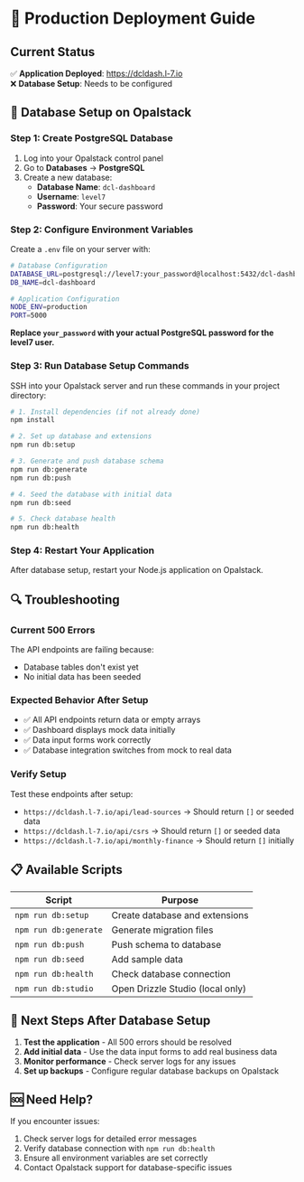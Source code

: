 # 🚀 Production Deployment Guide

## Current Status
✅ **Application Deployed**: https://dcldash.l-7.io  
❌ **Database Setup**: Needs to be configured

## 🔧 Database Setup on Opalstack

### Step 1: Create PostgreSQL Database
1. Log into your Opalstack control panel
2. Go to **Databases** → **PostgreSQL**
3. Create a new database:
   - **Database Name**: `dcl-dashboard`
   - **Username**: `level7`
   - **Password**: Your secure password

### Step 2: Configure Environment Variables
Create a `.env` file on your server with:

```bash
# Database Configuration
DATABASE_URL=postgresql://level7:your_password@localhost:5432/dcl-dashboard
DB_NAME=dcl-dashboard

# Application Configuration
NODE_ENV=production
PORT=5000
```

**Replace `your_password` with your actual PostgreSQL password for the level7 user.**

### Step 3: Run Database Setup Commands

SSH into your Opalstack server and run these commands in your project directory:

```bash
# 1. Install dependencies (if not already done)
npm install

# 2. Set up database and extensions
npm run db:setup

# 3. Generate and push database schema
npm run db:generate
npm run db:push

# 4. Seed the database with initial data
npm run db:seed

# 5. Check database health
npm run db:health
```

### Step 4: Restart Your Application
After database setup, restart your Node.js application on Opalstack.

## 🔍 Troubleshooting

### Current 500 Errors
The API endpoints are failing because:
- Database tables don't exist yet
- No initial data has been seeded

### Expected Behavior After Setup
- ✅ All API endpoints return data or empty arrays
- ✅ Dashboard displays mock data initially
- ✅ Data input forms work correctly
- ✅ Database integration switches from mock to real data

### Verify Setup
Test these endpoints after setup:
- `https://dcldash.l-7.io/api/lead-sources` → Should return `[]` or seeded data
- `https://dcldash.l-7.io/api/csrs` → Should return `[]` or seeded data
- `https://dcldash.l-7.io/api/monthly-finance` → Should return `[]` initially

## 📋 Available Scripts

| Script | Purpose |
|--------|---------|
| `npm run db:setup` | Create database and extensions |
| `npm run db:generate` | Generate migration files |
| `npm run db:push` | Push schema to database |
| `npm run db:seed` | Add sample data |
| `npm run db:health` | Check database connection |
| `npm run db:studio` | Open Drizzle Studio (local only) |

## 🎯 Next Steps After Database Setup

1. **Test the application** - All 500 errors should be resolved
2. **Add initial data** - Use the data input forms to add real business data
3. **Monitor performance** - Check server logs for any issues
4. **Set up backups** - Configure regular database backups on Opalstack

## 🆘 Need Help?

If you encounter issues:
1. Check server logs for detailed error messages
2. Verify database connection with `npm run db:health`
3. Ensure all environment variables are set correctly
4. Contact Opalstack support for database-specific issues